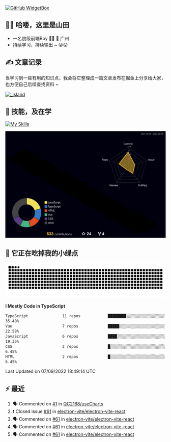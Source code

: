 [![GitHub WidgetBox](https://github-widgetbox.vercel.app/api/profile?username=qc2168&data=followers,repositories,stars,commits)](https://github.com/qc2168/github-widgetbox)

## 🙋‍♂️ 哈喽，这里是山田

- 一名初级前端Boy 👨‍💻 📍 广州
- 持续学习，持续输出 ~ 😜😜

## ✍️ 文章记录
当学习到一些有用的知识点，我会将它整理成一篇文章发布在掘金上分享给大家，也方便自己后续查找资料 ~

[![_island](https://lf3-cdn-tos.bytescm.com/obj/static/xitu_juejin_web/e08da34488b114bd4c665ba2fa520a31.svg)
](https://juejin.cn/user/2858385965322935/posts)

## 🚀 技能，及在学

[![My Skills](https://skillicons.dev/icons?i=vite,tailwind,vue,react,electron,webpack,nodejs,php,wasm,python)](https://github.com/qc2168)


![rainbow gif](https://raw.githubusercontent.com/QC2168/QC2168/10a652e4104dbb81e7061e7e21978732b4271878/profile-3d-contrib/profile-night-rainbow.svg)




## 🐍 它正在吃掉我的小绿点

![snake gif](https://raw.githubusercontent.com/QC2168/QC2168/77e198e28fb66a14643e4e58f5b713c0cc565cfd/github-contribution-grid-snake-dark.svg)

<!--START_SECTION:waka-->
**I Mostly Code in TypeScript** 

```text
TypeScript               11 repos            ████████░░░░░░░░░░░░░░░░░   35.48% 
Vue                      7 repos             █████░░░░░░░░░░░░░░░░░░░░   22.58% 
JavaScript               6 repos             ████░░░░░░░░░░░░░░░░░░░░░   19.35% 
CSS                      2 repos             █░░░░░░░░░░░░░░░░░░░░░░░░   6.45% 
HTML                     2 repos             █░░░░░░░░░░░░░░░░░░░░░░░░   6.45%

```



 Last Updated on 07/09/2022 18:49:14 UTC
<!--END_SECTION:waka-->


## ⚡ 最近
<!--START_SECTION:activity-->
1. 🗣 Commented on [#1](https://github.com/QC2168/useCharts/issues/1) in [QC2168/useCharts](https://github.com/QC2168/useCharts)
2. ❗️ Closed issue [#61](https://github.com/electron-vite/electron-vite-react/issues/61) in [electron-vite/electron-vite-react](https://github.com/electron-vite/electron-vite-react)
3. 🗣 Commented on [#61](https://github.com/electron-vite/electron-vite-react/issues/61) in [electron-vite/electron-vite-react](https://github.com/electron-vite/electron-vite-react)
4. 🗣 Commented on [#61](https://github.com/electron-vite/electron-vite-react/issues/61) in [electron-vite/electron-vite-react](https://github.com/electron-vite/electron-vite-react)
5. 🗣 Commented on [#61](https://github.com/electron-vite/electron-vite-react/issues/61) in [electron-vite/electron-vite-react](https://github.com/electron-vite/electron-vite-react)
<!--END_SECTION:activity-->